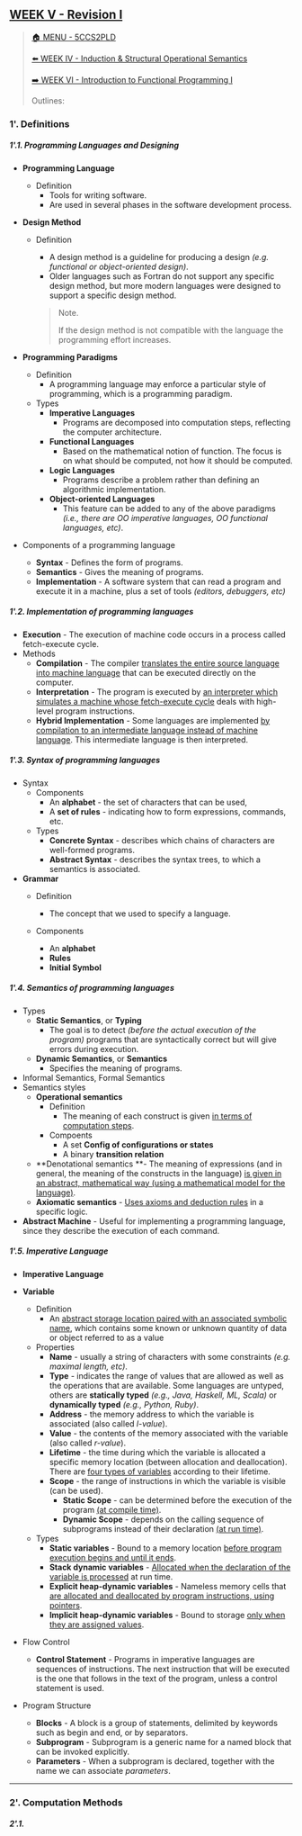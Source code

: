 ## [WEEK V - Revision I](https://keats.kcl.ac.uk/pluginfile.php/9681310/mod_resource/content/6/Week5-revision.pdf)

>[🏠 MENU - 5CCS2PLD](year2/5ccs2pld.md)
>
>[⬅️ WEEK IV - Induction & Structural Operational Semantics](year2/5ccs2pld/w4.md)
>
>[➡️ WEEK VI - Introduction to Functional Programming I](year2/5ccs2pld/w6.md)
>
>Outlines:
>
>



### 1'. Definitions

##### 1'.1. Programming Languages and Designing

- **Programming Language**

  - Definition
    - Tools for writing software. 
    - Are used in several phases in the software development process. 

- **Design Method**

  - Definition
    - A design method is a guideline for producing a design *(e.g. functional or object-oriented design)*.
    - Older languages such as Fortran do not support any specific design method, but more modern languages were designed to support a specific design method. 
    
    > Note.
    >
    > If the design method is not compatible with the language the programming effort increases.

- **Programming Paradigms**

  - Definition
    - A programming language may enforce a particular style of programming, which is a programming paradigm.
  - Types
    - **Imperative Languages**
      - Programs are decomposed into computation steps, reflecting the computer architecture.
    - **Functional Languages**
      - Based on the mathematical notion of function. The focus is on what should be computed, not how it should be computed.
    - **Logic Languages**
      - Programs describe a problem rather than defining an algorithmic implementation.
    - **Object-oriented Languages**
      - This feature can be added to any of the above paradigms *(i.e., there are OO imperative languages, OO functional languages, etc)*.

- Components of a programming language
  - **Syntax** - Defines the form of programs. 
  - **Semantics** - Gives the meaning of programs. 
  - **Implementation** - A software system that can read a program and execute it in a machine, plus a set of tools *(editors, debuggers, etc)*

##### 1'.2. Implementation of programming languages

- **Execution** - The execution of machine code occurs in a process called fetch-execute cycle.
- Methods
  - **Compilation** - The compiler <u>translates the entire source language into machine language</u> that can be executed directly on the computer.
  - **Interpretation** - The program is executed by <u>an interpreter which simulates a machine whose fetch-execute cycle</u> deals with high-level program instructions.
  - **Hybrid Implementation** - Some languages are implemented <u>by compilation to an intermediate language instead of machine language</u>. This intermediate language is then interpreted.

##### 1'.3. Syntax of programming languages

- Syntax
  - Components
    - An **alphabet** - the set of characters that can be used,
    - A **set of rules** - indicating how to form expressions, commands, etc.
  - Types
    - **Concrete Syntax** - describes which chains of characters are well-formed programs.
    - **Abstract Syntax** - describes the syntax trees, to which a semantics is associated.
- **Grammar**
  - Definition
    - The concept that we used to specify a language.

  - Components
    - An **alphabet**
    - **Rules**
    - **Initial Symbol**


##### 1'.4. Semantics of programming languages

- Types
  - **Static Semantics**, or **Typing** 
    - The goal is to detect *(before the actual execution of the program)* programs that are syntactically correct but will give errors during execution.
  - **Dynamic Semantics**, or **Semantics** 
    - Specifies the meaning of programs.
- Informal Semantics, Formal Semantics
- Semantics styles
  - **Operational semantics** 
    - Definition
      - The meaning of each construct is given <u>in terms of computation steps</u>. 
    - Compoents
      - A set **Config of configurations or states**
      - A binary **transition relation**
  - **Denotational semantics **- The meaning of expressions (and in general, the meaning of the constructs in the language) <u>is given in an abstract, mathematical way (using a mathematical model for the language)</u>. 
  - **Axiomatic semantics** - <u>Uses axioms and deduction rules</u> in a specific logic. 
- **Abstract Machine** - Useful for implementing a programming language, since they describe the execution of each command.

##### 1'.5. Imperative Language

- **Imperative Language**
- **Variable**
  - Definition
    - An <u>abstract storage location paired with an associated symbolic name</u>, which contains some known or unknown quantity of data or object referred to as a value
  - Properties
    - **Name** - usually a string of characters with some constraints *(e.g. maximal length, etc)*.
    - **Type** - indicates the range of values that are allowed as well as the operations that are available. Some languages are untyped, others are **statically typed** *(e.g., Java, Haskell, ML, Scala)* or **dynamically typed** *(e.g., Python, Ruby)*.
    - **Address** - the memory address to which the variable is associated (also called *l-value*).
    - **Value** - the contents of the memory associated with the variable (also called *r-value*).
    - **Lifetime** - the time during which the variable is allocated a specific memory location (between allocation and deallocation). There are <u>four types of variables</u> according to their lifetime.
    - **Scope** - the range of instructions in which the variable is visible (can be used).
      - **Static Scope** - can be determined before the execution of the program <u>(at compile time)</u>.
      - **Dynamic Scope** - depends on the calling sequence of subprograms instead of their declaration <u>(at run time)</u>.
  - Types
    - **Static variables** - Bound to a memory location <u>before program execution begins and until it ends</u>.
    - **Stack dynamic variables** - <u>Allocated when the declaration of the variable is processed</u> at run time.
    - **Explicit heap-dynamic variables** - Nameless memory cells that <u>are allocated and deallocated by program instructions, using pointers</u>.
    - **Implicit heap-dynamic variables** - Bound to storage <u>only when they are assigned values</u>.
- Flow Control
  - **Control Statement** - Programs in imperative languages are sequences of instructions. The next instruction that will be executed is the one that follows in the text of the program, unless a control statement is used.

- Program Structure
  - **Blocks** - A block is a group of statements, delimited by keywords such as begin and end, or by separators. 
  - **Subprogram** - Subprogram is a generic name for a named block that can be invoked explicitly.
  - **Parameters** - When a subprogram is declared, together with the name we can associate *parameters*. 




---

### 2'. Computation Methods

##### 2'.1. 





